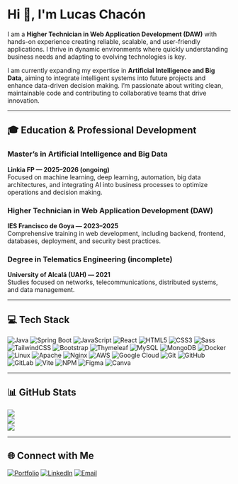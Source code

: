 # Hi 👋, I'm Lucas Chacón

I am a **Higher Technician in Web Application Development (DAW)** with hands-on experience creating reliable, scalable, and user-friendly applications. I thrive in dynamic environments where quickly understanding business needs and adapting to evolving technologies is key.  

I am currently expanding my expertise in **Artificial Intelligence and Big Data**, aiming to integrate intelligent systems into future projects and enhance data-driven decision making. I’m passionate about writing clean, maintainable code and contributing to collaborative teams that drive innovation.  

---

## 🎓 Education & Professional Development  

### Master’s in Artificial Intelligence and Big Data  
**Linkia FP — 2025–2026 (ongoing)**  
Focused on machine learning, deep learning, automation, big data architectures, and integrating AI into business processes to optimize operations and decision making.  

### Higher Technician in Web Application Development (DAW)  
**IES Francisco de Goya — 2023–2025**  
Comprehensive training in web development, including backend, frontend, databases, deployment, and security best practices.  

### Degree in Telematics Engineering (incomplete)  
**University of Alcalá (UAH) — 2021**  
Studies focused on networks, telecommunications, distributed systems, and data management.  

---

## 💻 Tech Stack  

![Java](https://img.shields.io/badge/Java-ED8B00?style=for-the-badge&logo=openjdk&logoColor=white)
![Spring Boot](https://img.shields.io/badge/SpringBoot-6DB33F?style=for-the-badge&logo=springboot&logoColor=white)
![JavaScript](https://img.shields.io/badge/JavaScript-F7DF1E?style=for-the-badge&logo=javascript&logoColor=black)
![React](https://img.shields.io/badge/React-61DAFB?style=for-the-badge&logo=react&logoColor=black)
![HTML5](https://img.shields.io/badge/HTML5-E34F26?style=for-the-badge&logo=html5&logoColor=white)
![CSS3](https://img.shields.io/badge/CSS3-1572B6?style=for-the-badge&logo=css3&logoColor=white)
![Sass](https://img.shields.io/badge/Sass-hotpink?style=for-the-badge&logo=Sass&logoColor=white)
![TailwindCSS](https://img.shields.io/badge/TailwindCSS-38B2AC?style=for-the-badge&logo=tailwind-css&logoColor=white)
![Bootstrap](https://img.shields.io/badge/Bootstrap-563D7C?style=for-the-badge&logo=bootstrap&logoColor=white)
![Thymeleaf](https://img.shields.io/badge/Thymeleaf-005C0F?style=for-the-badge&logo=thymeleaf&logoColor=white)
![MySQL](https://img.shields.io/badge/MySQL-4479A1?style=for-the-badge&logo=mysql&logoColor=white)
![MongoDB](https://img.shields.io/badge/MongoDB-4ea94b?style=for-the-badge&logo=mongodb&logoColor=white)
![Docker](https://img.shields.io/badge/Docker-2496ED?style=for-the-badge&logo=docker&logoColor=white)
![Linux](https://img.shields.io/badge/Linux-FCC624?style=for-the-badge&logo=linux&logoColor=black)
![Apache](https://img.shields.io/badge/Apache-D42029?style=for-the-badge&logo=apache&logoColor=white)
![Nginx](https://img.shields.io/badge/Nginx-009639?style=for-the-badge&logo=nginx&logoColor=white)
![AWS](https://img.shields.io/badge/AWS-FF9900?style=for-the-badge&logo=amazon-aws&logoColor=white)
![Google Cloud](https://img.shields.io/badge/GoogleCloud-4285F4?style=for-the-badge&logo=google-cloud&logoColor=white)
![Git](https://img.shields.io/badge/Git-F05032?style=for-the-badge&logo=git&logoColor=white)
![GitHub](https://img.shields.io/badge/GitHub-181717?style=for-the-badge&logo=github&logoColor=white)
![GitLab](https://img.shields.io/badge/GitLab-FC6D26?style=for-the-badge&logo=gitlab&logoColor=white)
![Vite](https://img.shields.io/badge/Vite-646CFF?style=for-the-badge&logo=vite&logoColor=white)
![NPM](https://img.shields.io/badge/NPM-CB3837?style=for-the-badge&logo=npm&logoColor=white)
![Figma](https://img.shields.io/badge/Figma-F24E1E?style=for-the-badge&logo=figma&logoColor=white)
![Canva](https://img.shields.io/badge/Canva-00C4CC?style=for-the-badge&logo=canva&logoColor=white)

---

## 📊 GitHub Stats  

![](https://github-readme-stats.vercel.app/api?username=lucaschacon3&theme=tokyonight&hide_border=false&include_all_commits=true&count_private=true)  
![](https://nirzak-streak-stats.vercel.app/?user=lucaschacon3&theme=tokyonight&hide_border=false)  
![](https://github-readme-stats.vercel.app/api/top-langs/?username=lucaschacon3&theme=tokyonight&hide_border=false&include_all_commits=true&count_private=true&layout=compact)  

---

## 🌐 Connect with Me  

[![Portfolio](https://img.shields.io/badge/Portfolio-000000?style=for-the-badge&logo=vercel&logoColor=white)](https://lucaschacon.dev) [![LinkedIn](https://img.shields.io/badge/LinkedIn-%230077B5.svg?style=for-the-badge&logo=linkedin&logoColor=white)](https://www.linkedin.com/in/lucas-chacon-/) [![Email](https://img.shields.io/badge/Email-D14836?style=for-the-badge&logo=gmail&logoColor=white)](mailto:l.chaconlanga3@gmail.com)  
